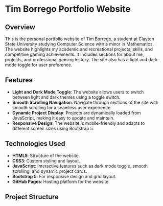 # Tim Borrego Portfolio Website

## Overview

This is the personal portfolio website of Tim Borrego, a student at Clayton State University studying Computer Science with a minor in Mathematics. The website highlights my academic and recreational projects, skills, and competitive gaming achievements. It includes sections for about me, projects, and professional gaming history. The site also has a light and dark mode toggle for user preference.

## Features

- **Light and Dark Mode Toggle**: The website allows users to switch between light and dark themes using a toggle switch.
- **Smooth Scrolling Navigation**: Navigate through sections of the site with smooth scrolling for a seamless user experience.
- **Dynamic Project Display**: Projects are dynamically loaded from JavaScript, making it easy to update and maintain.
- **Responsive Design**: The website is mobile-friendly and adapts to different screen sizes using Bootstrap 5.

## Technologies Used

- **HTML5**: Structure of the website.
- **CSS3**: Custom styling and layout.
- **JavaScript**: Interactive features such as dark mode toggle, smooth scrolling, and dynamic project cards.
- **Bootstrap 5**: For responsive design and grid layout.
- **GitHub Pages**: Hosting platform for the website.

## Project Structure
